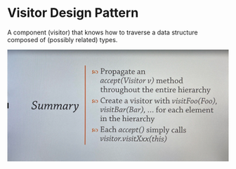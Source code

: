 # Visitor Design Pattern

A component (visitor) that knows how to traverse a data structure composed of (possibly related) types.

![Alt text](./visitorSummary.png)